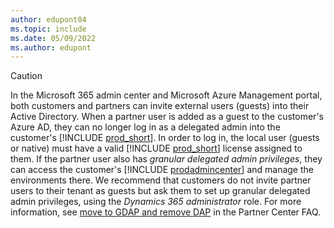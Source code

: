 ```yaml
---
author: edupont04
ms.topic: include
ms.date: 05/09/2022
ms.author: edupont
---
```

> [!CAUTION]
> In the Microsoft 365 admin center and Microsoft Azure Management portal, both customers and partners can invite external users (guests) into their Active Directory. When a partner user is added as a guest to the customer's Azure AD, they can no longer log in as a delegated admin into the customer's [!INCLUDE [prod_short](prod_short.md)]. In order to log in, the local user (guests or native) must have a valid [!INCLUDE [prod_short](prod_short.md)] license assigned to them. If the partner user also has *granular delegated admin privileges*, they can access the customer's [!INCLUDE [prodadmincenter](prodadmincenter.md)] and manage the environments there. We recommend that customers do not invite partner users to their tenant as guests but ask them to set up granular delegated admin privileges, using the *Dynamics 365 administrator* role. For more information, see [move to GDAP and remove DAP](/partner-center/gdap-faq#what-is-the-best-way-to-move-to-gdap-and-remove-dap-without-losing-access-to-azure-subscriptions-if-i-have-customers-with-azure) in the Partner Center FAQ.  
